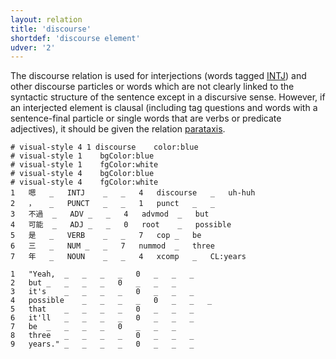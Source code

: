 ```yaml
---
layout: relation
title: 'discourse'
shortdef: 'discourse element'
udver: '2'
---
```


The discourse relation is used for interjections (words tagged [INTJ]()) and other discourse particles or words which are not clearly linked to the syntactic structure of the sentence except in a discursive sense. However, if an interjected element is clausal (including tag questions and words with a sentence-final particle or single words that are verbs or predicate adjectives), it should be given the relation [parataxis]().

~~~ conllu
# visual-style 4 1 discourse	color:blue
# visual-style 1	bgColor:blue
# visual-style 1	fgColor:white
# visual-style 4	bgColor:blue
# visual-style 4	fgColor:white
1	嗯	_	INTJ	_	_	4	discourse	_	uh-huh
2	，	_	PUNCT	_	_	1	punct	_	_
3	不過	_	ADV	_	_	4	advmod	_	but
4	可能	_	ADJ	_	_	0	root	_	possible
5	是	_	VERB	_	_	7	cop	_	be
6	三	_	NUM	_	_	7	nummod	_	three
7	年	_	NOUN	_	_	4	xcomp	_	CL:years

1	"Yeah,	_	_	_	_	0	_	_	_
2	but	_	_	_	_	0	_	_	_
3	it's	_	_	_	_	0	_	_	_
4	possible	_	_	_	_	0	_	_	_
5	that	_	_	_	_	0	_	_	_
6	it'll	_	_	_	_	0	_	_	_
7	be	_	_	_	_	0	_	_	_
8	three	_	_	_	_	0	_	_	_
9	years."	_	_	_	_	0	_	_	_

~~~


